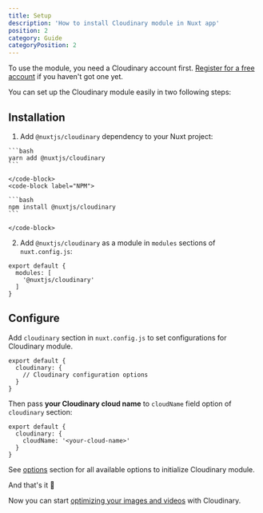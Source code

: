 ```yaml
---
title: Setup
description: 'How to install Cloudinary module in Nuxt app'
position: 2
category: Guide
categoryPosition: 2
---
```


<alert type="info">

To use the module, you need a Cloudinary account first. [Register for a free account](https://cloudinary.com/users/register/free) if you haven't got one yet.

</alert>

You can set up the Cloudinary module easily in two following steps:

## Installation

1. Add `@nuxtjs/cloudinary` dependency to your Nuxt project:

  <code-group>
    <code-block label="Yarn" active>

    ```bash
    yarn add @nuxtjs/cloudinary
    ```

    </code-block>
    <code-block label="NPM">

    ```bash
    npm install @nuxtjs/cloudinary
    ```

    </code-block>
  </code-group>

2. Add `@nuxtjs/cloudinary` as a module in `modules` sections of `nuxt.config.js`:

  ```js[nuxt.config.js]
  export default {
    modules: [
      '@nuxtjs/cloudinary'
    ]
  }
  ```

## Configure

Add `cloudinary` section in `nuxt.config.js` to set configurations for Cloudinary module.

```js[nuxt.config.js]
export default {
  cloudinary: {
    // Cloudinary configuration options
  }
}
```

Then pass **your Cloudinary cloud name** to `cloudName` field option of `cloudinary` section:

```js[nuxt.config.js]
export default {
  cloudinary: {
    cloudName: '<your-cloud-name>'
  }
}
```

See [options](/options) section for all available options to initialize Cloudinary module.

And that's it 🎉

Now you can start [optimizing your images and videos](/usage/build-urls-and-tags) with Cloudinary.

